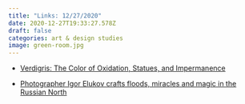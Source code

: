 ```yaml
---
title: "Links: 12/27/2020"
date: 2020-12-27T19:33:27.578Z
draft: false
categories: art & design studies
image: green-room.jpg
---
```

* [Verdigris: The Color of Oxidation, Statues, and Impermanence](https://www.theparisreview.org/blog/2020/11/24/verdigris-the-color-of-oxidation-statues-and-impermanence/)

* [Photographer Igor Elukov crafts floods, miracles and magic in the Russian North](https://www.calvertjournal.com/features/show/12315/new-east-photo-prize-igor-elukov-floods-miracles-magic-russia-far-north)